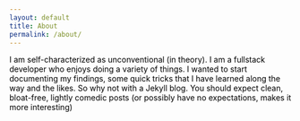 ```yaml
---
layout: default
title: About
permalink: /about/
---
```


<div class='col-lg-6 col-lg-offset-3 col-md-10 col-md-offset-1 col-sm-10 col-sm-offset-1'>
    <p style='color:#000000'>
    I am self-characterized as unconventional (in theory). I am a fullstack developer who enjoys doing a variety of things. I wanted to start documenting my findings, some quick tricks that I have learned along the way and the likes. So why not with a Jekyll blog. You should expect clean, bloat-free, lightly comedic posts (or possibly have no expectations, makes it more interesting)
    </p>
</div>